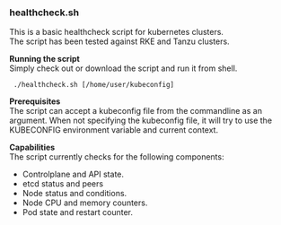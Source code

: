### healthcheck.sh
This is a basic healthcheck script for kubernetes clusters.  
The script has been tested against RKE and Tanzu clusters.

**Running the script**  
Simply check out or download the script and run it from shell.   

     ./healthcheck.sh [/home/user/kubeconfig]

**Prerequisites**  
The script can accept a kubeconfig file from the commandline as an argument. When not specifying the kubeconfig file, it will try to use the KUBECONFIG environment variable and current context.
  
**Capabilities**  
The script currently checks for the following components:
- Controlplane and API state.
- etcd status and peers
- Node status and conditions.
- Node CPU and memory counters.
- Pod state and restart counter.